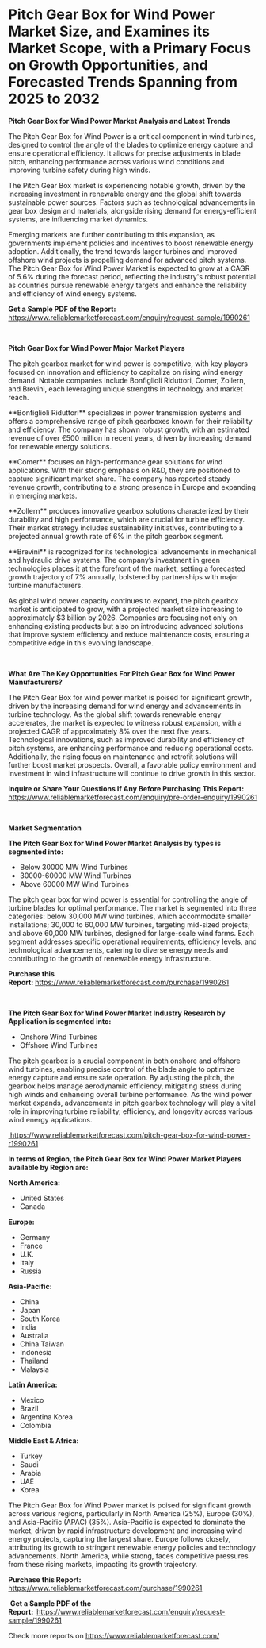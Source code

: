 <p><h1>Pitch Gear Box for Wind Power Market Size, and Examines its Market Scope, with a Primary Focus on Growth Opportunities, and Forecasted Trends Spanning from 2025 to 2032</h1></p><p><strong>Pitch Gear Box for Wind Power Market Analysis and Latest Trends</strong></p>
<p><p>The Pitch Gear Box for Wind Power is a critical component in wind turbines, designed to control the angle of the blades to optimize energy capture and ensure operational efficiency. It allows for precise adjustments in blade pitch, enhancing performance across various wind conditions and improving turbine safety during high winds. </p><p>The Pitch Gear Box market is experiencing notable growth, driven by the increasing investment in renewable energy and the global shift towards sustainable power sources. Factors such as technological advancements in gear box design and materials, alongside rising demand for energy-efficient systems, are influencing market dynamics. </p><p>Emerging markets are further contributing to this expansion, as governments implement policies and incentives to boost renewable energy adoption. Additionally, the trend towards larger turbines and improved offshore wind projects is propelling demand for advanced pitch systems. The Pitch Gear Box for Wind Power Market is expected to grow at a CAGR of 5.6% during the forecast period, reflecting the industry's robust potential as countries pursue renewable energy targets and enhance the reliability and efficiency of wind energy systems.</p></p>
<p><strong>Get a Sample PDF of the Report:&nbsp;</strong> <a href="https://www.reliablemarketforecast.com/enquiry/request-sample/1990261?utm_campaign=1900&utm_medium=2&utm_source=Github&utm_content=ia&utm_term=02032025&utm_id=pitch-gear-box-for-wind-power">https://www.reliablemarketforecast.com/enquiry/request-sample/1990261</a></p>
<p>&nbsp;</p>
<p><strong>Pitch Gear Box for Wind Power Major Market Players</strong></p>
<p><p>The pitch gearbox market for wind power is competitive, with key players focused on innovation and efficiency to capitalize on rising wind energy demand. Notable companies include Bonfiglioli Riduttori, Comer, Zollern, and Brevini, each leveraging unique strengths in technology and market reach.</p><p>**Bonfiglioli Riduttori** specializes in power transmission systems and offers a comprehensive range of pitch gearboxes known for their reliability and efficiency. The company has shown robust growth, with an estimated revenue of over €500 million in recent years, driven by increasing demand for renewable energy solutions.</p><p>**Comer** focuses on high-performance gear solutions for wind applications. With their strong emphasis on R&D, they are positioned to capture significant market share. The company has reported steady revenue growth, contributing to a strong presence in Europe and expanding in emerging markets.</p><p>**Zollern** produces innovative gearbox solutions characterized by their durability and high performance, which are crucial for turbine efficiency. Their market strategy includes sustainability initiatives, contributing to a projected annual growth rate of 6% in the pitch gearbox segment.</p><p>**Brevini** is recognized for its technological advancements in mechanical and hydraulic drive systems. The company’s investment in green technologies places it at the forefront of the market, setting a forecasted growth trajectory of 7% annually, bolstered by partnerships with major turbine manufacturers.</p><p>As global wind power capacity continues to expand, the pitch gearbox market is anticipated to grow, with a projected market size increasing to approximately $3 billion by 2026. Companies are focusing not only on enhancing existing products but also on introducing advanced solutions that improve system efficiency and reduce maintenance costs, ensuring a competitive edge in this evolving landscape.</p></p>
<p>&nbsp;</p>
<p><strong>What Are The Key Opportunities For Pitch Gear Box for Wind Power Manufacturers?</strong></p>
<p><p>The Pitch Gear Box for wind power market is poised for significant growth, driven by the increasing demand for wind energy and advancements in turbine technology. As the global shift towards renewable energy accelerates, the market is expected to witness robust expansion, with a projected CAGR of approximately 8% over the next five years. Technological innovations, such as improved durability and efficiency of pitch systems, are enhancing performance and reducing operational costs. Additionally, the rising focus on maintenance and retrofit solutions will further boost market prospects. Overall, a favorable policy environment and investment in wind infrastructure will continue to drive growth in this sector.</p></p>
<p><strong>Inquire or Share Your Questions If Any Before Purchasing This Report:</strong> <a href="https://www.reliablemarketforecast.com/enquiry/pre-order-enquiry/1990261?utm_campaign=1900&utm_medium=2&utm_source=Github&utm_content=ia&utm_term=02032025&utm_id=pitch-gear-box-for-wind-power">https://www.reliablemarketforecast.com/enquiry/pre-order-enquiry/1990261</a></p>
<p>&nbsp;</p>
<p><strong>Market Segmentation</strong></p>
<p><strong>The Pitch Gear Box for Wind Power Market Analysis by types is segmented into:</strong></p>
<p><ul><li>Below 30000 MW Wind Turbines</li><li>30000-60000 MW Wind Turbines</li><li>Above 60000 MW Wind Turbines</li></ul></p>
<p><p>The pitch gear box for wind power is essential for controlling the angle of turbine blades for optimal performance. The market is segmented into three categories: below 30,000 MW wind turbines, which accommodate smaller installations; 30,000 to 60,000 MW turbines, targeting mid-sized projects; and above 60,000 MW turbines, designed for large-scale wind farms. Each segment addresses specific operational requirements, efficiency levels, and technological advancements, catering to diverse energy needs and contributing to the growth of renewable energy infrastructure.</p></p>
<p><strong>Purchase this Report:&nbsp;</strong><a href="https://www.reliablemarketforecast.com/purchase/1990261?utm_campaign=1900&utm_medium=2&utm_source=Github&utm_content=ia&utm_term=02032025&utm_id=pitch-gear-box-for-wind-power">https://www.reliablemarketforecast.com/purchase/1990261</a></p>
<p>&nbsp;</p>
<p><strong>The Pitch Gear Box for Wind Power Market Industry Research by Application is segmented into:</strong></p>
<p><ul><li>Onshore Wind Turbines</li><li>Offshore Wind Turbines</li></ul></p>
<p><p>The pitch gearbox is a crucial component in both onshore and offshore wind turbines, enabling precise control of the blade angle to optimize energy capture and ensure safe operation. By adjusting the pitch, the gearbox helps manage aerodynamic efficiency, mitigating stress during high winds and enhancing overall turbine performance. As the wind power market expands, advancements in pitch gearbox technology will play a vital role in improving turbine reliability, efficiency, and longevity across various wind energy applications.</p></p>
<p><a href="https://www.reliablemarketforecast.com/pitch-gear-box-for-wind-power-r1990261?utm_campaign=1900&utm_medium=2&utm_source=Github&utm_content=ia&utm_term=02032025&utm_id=pitch-gear-box-for-wind-power">&nbsp;https://www.reliablemarketforecast.com/pitch-gear-box-for-wind-power-r1990261</a></p>
<p><strong>In terms of Region, the Pitch Gear Box for Wind Power Market Players available by Region are:</strong></p>
<p>
    <p> <strong> North America: </strong>
        <ul>
            <li>United States</li>
            <li>Canada</li>
        </ul>
        </p> 
    <p> <strong> Europe: </strong>
        <ul>
            <li>Germany</li>
            <li>France</li>
            <li>U.K.</li>
            <li>Italy</li>
            <li>Russia</li>
        </ul>
        </p> 
    <p> <strong> Asia-Pacific: </strong>
        <ul>
            <li>China</li>
            <li>Japan</li>
            <li>South Korea</li>
            <li>India</li>
            <li>Australia</li>
            <li>China Taiwan</li>
            <li>Indonesia</li>
            <li>Thailand</li>
            <li>Malaysia</li>
        </ul>
        </p> 
    <p> <strong> Latin America: </strong>
        <ul>
            <li>Mexico</li>
            <li>Brazil</li>
            <li>Argentina Korea</li>
            <li>Colombia</li>
        </ul>
        </p> 
    <p> <strong> Middle East & Africa: </strong>
        <ul>
            <li>Turkey</li>
            <li>Saudi</li>
            <li>Arabia</li>
            <li>UAE</li>
            <li>Korea</li>
        </ul>
    </p>
    </p>
<p><p>The Pitch Gear Box for Wind Power market is poised for significant growth across various regions, particularly in North America (25%), Europe (30%), and Asia-Pacific (APAC) (35%). Asia-Pacific is expected to dominate the market, driven by rapid infrastructure development and increasing wind energy projects, capturing the largest share. Europe follows closely, attributing its growth to stringent renewable energy policies and technology advancements. North America, while strong, faces competitive pressures from these rising markets, impacting its growth trajectory.</p></p>
<p><strong>Purchase this Report: </strong><a href="https://www.reliablemarketforecast.com/purchase/1990261?utm_campaign=1900&utm_medium=2&utm_source=Github&utm_content=ia&utm_term=02032025&utm_id=pitch-gear-box-for-wind-power">https://www.reliablemarketforecast.com/purchase/1990261</a></p>
<p>&nbsp;<strong>Get a Sample PDF of the Report:&nbsp;&nbsp;</strong><a href="https://www.reliablemarketforecast.com/enquiry/request-sample/1990261?utm_campaign=1900&utm_medium=2&utm_source=Github&utm_content=ia&utm_term=02032025&utm_id=pitch-gear-box-for-wind-power">https://www.reliablemarketforecast.com/enquiry/request-sample/1990261</a></p>
<p><strong></strong></p>
<p>Check more reports on <a href="https://www.reliablemarketforecast.com/?utm_campaign=1900&utm_medium=2&utm_source=Github&utm_content=ia&utm_term=02032025&utm_id=pitch-gear-box-for-wind-power">https://www.reliablemarketforecast.com/</a></p>